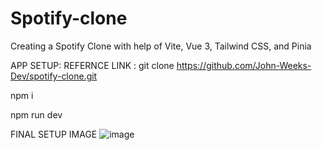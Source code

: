 # Spotify-clone
Creating a Spotify Clone  with help of  Vite, Vue 3, Tailwind CSS, and Pinia

APP SETUP:
REFERNCE LINK :
git clone https://github.com/John-Weeks-Dev/spotify-clone.git

npm i

npm run dev


FINAL SETUP IMAGE
![image](https://github.com/user-attachments/assets/b1012dd9-2ec7-4e75-97a6-48faf43b175c)

